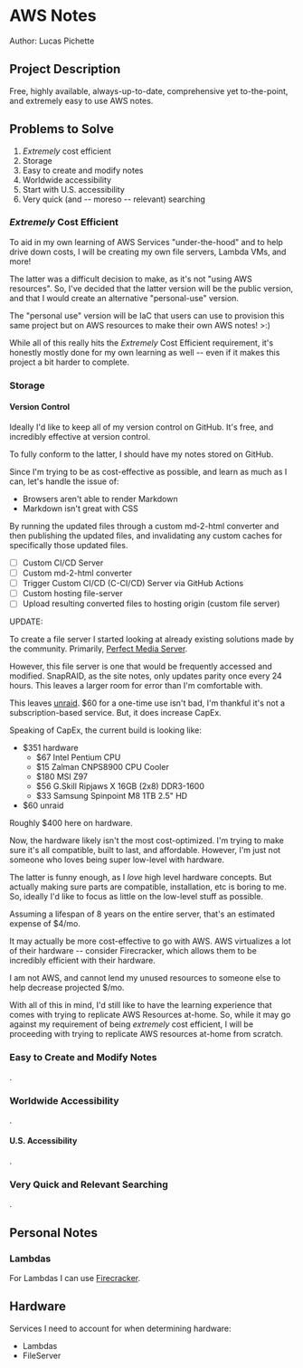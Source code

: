 # AWS Notes

Author: Lucas Pichette

## Project Description

Free, highly available, always-up-to-date, comprehensive yet to-the-point, and extremely easy to use AWS notes.

## Problems to Solve

1. *Extremely* cost efficient
1. Storage
1. Easy to create and modify notes
1. Worldwide accessibility
  1. Start with U.S. accessibility
1. Very quick (and -- moreso -- relevant) searching

### *Extremely* Cost Efficient

To aid in my own learning of AWS Services "under-the-hood" and to help drive down costs, I will be creating my own file servers, Lambda VMs, and more!

The latter was a difficult decision to make, as it's not "using AWS resources". So, I've decided that the latter version will be the public version, and that I would create an alternative "personal-use" version.

The "personal use" version will be IaC that users can use to provision this same project but on AWS resources to make their own AWS notes! >:)

While all of this really hits the *Extremely* Cost Efficient requirement, it's honestly mostly done for my own learning as well -- even if it makes this project a bit harder to complete.

### Storage

#### Version Control

Ideally I'd like to keep all of my version control on GitHub. It's free, and incredibly effective at version control.

To fully conform to the latter, I should have my notes stored on GitHub.

Since I'm trying to be as cost-effective as possible, and learn as much as I can, let's handle the issue of:

- Browsers aren't able to render Markdown
- Markdown isn't great with CSS

By running the updated files through a custom md-2-html converter and then publishing the updated files, and invalidating any custom caches for specifically those updated files.

- [ ] Custom CI/CD Server
- [ ] Custom md-2-html converter
- [ ] Trigger Custom CI/CD (C-CI/CD) Server via GitHub Actions
- [ ] Custom hosting file-server
- [ ] Upload resulting converted files to hosting origin (custom file server)

UPDATE: 

To create a file server I started looking at already existing solutions made by the community. Primarily, [Perfect Media Server](https://perfectmediaserver.com/tech-stack/snapraid/).

However, this file server is one that would be frequently accessed and modified. SnapRAID, as the site notes, only updates parity once every 24 hours. This leaves a larger room for error than I'm comfortable with.

This leaves [unraid](https://unraid.net/pricing). $60 for a one-time use isn't bad, I'm thankful it's not a subscription-based service. But, it does increase CapEx.

Speaking of CapEx, the current build is looking like:

- $351 hardware
  - $67 Intel Pentium CPU
  - $15 Zalman CNPS8900 CPU Cooler
  - $180 MSI Z97
  - $56 G.Skill Ripjaws X 16GB (2x8) DDR3-1600
  - $33 Samsung Spinpoint M8 1TB 2.5" HD
- $60 unraid

Roughly $400 here on hardware. 

Now, the hardware likely isn't the most cost-optimized. I'm trying to make sure it's all compatible, built to last, and affordable. However, I'm just not someone who loves being super low-level with hardware. 

The latter is funny enough, as I *love* high level hardware concepts. But actually making sure parts are compatible, installation, etc is boring to me. So, ideally I'd like to focus as little on the low-level stuff as possible.

Assuming a lifespan of 8 years on the entire server, that's an estimated expense of $4/mo. 

It may actually be more cost-effective to go with AWS. AWS virtualizes a lot of their hardware -- consider Firecracker, which allows them to be incredibly efficient with their hardware.

I am not AWS, and cannot lend my unused resources to someone else to help decrease projected $/mo.

With all of this in mind, I'd still like to have the learning experience that comes with trying to replicate AWS Resources at-home. So, while it may go against my requirement of being *extremely* cost efficient, I will be proceeding with trying to replicate AWS resources at-home from scratch.

### Easy to Create and Modify Notes

.

### Worldwide Accessibility

.

#### U.S. Accessibility

. 

### Very Quick and Relevant Searching

.

## Personal Notes

### Lambdas

For Lambdas I can use [Firecracker](https://firecracker-microvm.github.io/).

## Hardware

Services I need to account for when determining hardware:

* Lambdas
* FileServer




